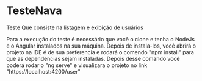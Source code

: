 # TesteNava
Teste Que consiste na listagem e exibição de usuários

Para a execução do teste é necessário que você o clone e tenha o NodeJs e o Angular instalados na sua máquina.
Depois de instala-los, você abrirá o projeto na IDE é de sua preferencia e rodará o comendo "npm install" para que as dependencias sejam instaladas.
Depois desse comando você poderá rodar o "ng serve" e visualizara o projeto no link "https://localhost:4200/user"
